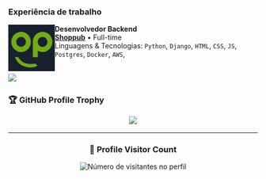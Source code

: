 ### Experiência de trabalho

[<img align="left" height="94px" width="94px" alt="Warpnet" src="media/shoplogo.png"/>](https://www.shoppub.com.br/)

**Desenvolvedor Backend** \
[**Shoppub**](https://www.shoppub.com.br/) • Full-time \
Linguagens & Tecnologias: `Python`, `Django`, `HTML`, `CSS`, `JS`, `Postgres`, `Docker`, `AWS`,\
<br/>


<a href="https://github.com/Matheus1237" title="Perfil do Iuri">
  <img height="180em" src="https://github-readme-stats.vercel.app/api?username=Matheus1237&theme=dracula&show_icons=true" />
</a>
<br/>


### 🏆 GitHub Profile Trophy

<p align="center">
  <a
    href="https://github.com/ryo-ma/github-profile-trophy"
    title="repositório de troféus"
  >
    <img
      width="800"
      src="https://github-profile-trophy.vercel.app/?username=Matheus1237&column=8&theme=darkhub&no-frame=true&no-bg=true"
    />
  </a>
</p>

---

<div align="center">
  <h3><b>📍 Profile Visitor Count</b></h3>
</div>

<p align="center">
  <img
    src="https://profile-counter.glitch.me/Matheus1237/count.svg"
    alt="Número de visitantes no perfil"
  />
</p>